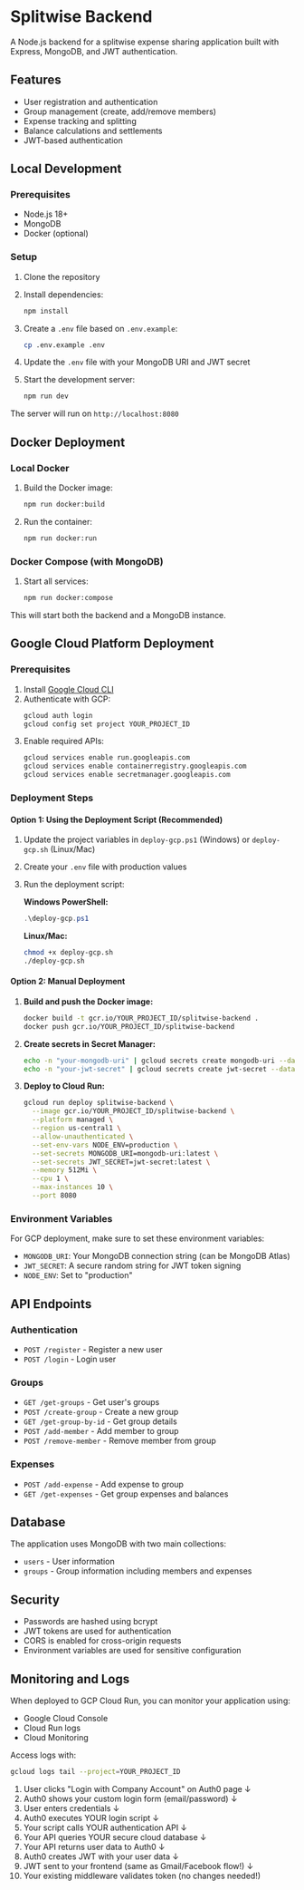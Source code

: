 # Splitwise Backend

A Node.js backend for a splitwise expense sharing application built with Express, MongoDB, and JWT authentication.

## Features

- User registration and authentication
- Group management (create, add/remove members)
- Expense tracking and splitting
- Balance calculations and settlements
- JWT-based authentication

## Local Development

### Prerequisites

- Node.js 18+ 
- MongoDB
- Docker (optional)

### Setup

1. Clone the repository
2. Install dependencies:
   ```bash
   npm install
   ```

3. Create a `.env` file based on `.env.example`:
   ```bash
   cp .env.example .env
   ```

4. Update the `.env` file with your MongoDB URI and JWT secret

5. Start the development server:
   ```bash
   npm run dev
   ```

The server will run on `http://localhost:8080`

## Docker Deployment

### Local Docker

1. Build the Docker image:
   ```bash
   npm run docker:build
   ```

2. Run the container:
   ```bash
   npm run docker:run
   ```

### Docker Compose (with MongoDB)

1. Start all services:
   ```bash
   npm run docker:compose
   ```

This will start both the backend and a MongoDB instance.

## Google Cloud Platform Deployment

### Prerequisites

1. Install [Google Cloud CLI](https://cloud.google.com/sdk/docs/install)
2. Authenticate with GCP:
   ```bash
   gcloud auth login
   gcloud config set project YOUR_PROJECT_ID
   ```
3. Enable required APIs:
   ```bash
   gcloud services enable run.googleapis.com
   gcloud services enable containerregistry.googleapis.com
   gcloud services enable secretmanager.googleapis.com
   ```

### Deployment Steps

#### Option 1: Using the Deployment Script (Recommended)

1. Update the project variables in `deploy-gcp.ps1` (Windows) or `deploy-gcp.sh` (Linux/Mac)
2. Create your `.env` file with production values
3. Run the deployment script:
   
   **Windows PowerShell:**
   ```powershell
   .\deploy-gcp.ps1
   ```
   
   **Linux/Mac:**
   ```bash
   chmod +x deploy-gcp.sh
   ./deploy-gcp.sh
   ```

#### Option 2: Manual Deployment

1. **Build and push the Docker image:**
   ```bash
   docker build -t gcr.io/YOUR_PROJECT_ID/splitwise-backend .
   docker push gcr.io/YOUR_PROJECT_ID/splitwise-backend
   ```

2. **Create secrets in Secret Manager:**
   ```bash
   echo -n "your-mongodb-uri" | gcloud secrets create mongodb-uri --data-file=-
   echo -n "your-jwt-secret" | gcloud secrets create jwt-secret --data-file=-
   ```

3. **Deploy to Cloud Run:**
   ```bash
   gcloud run deploy splitwise-backend \
     --image gcr.io/YOUR_PROJECT_ID/splitwise-backend \
     --platform managed \
     --region us-central1 \
     --allow-unauthenticated \
     --set-env-vars NODE_ENV=production \
     --set-secrets MONGODB_URI=mongodb-uri:latest \
     --set-secrets JWT_SECRET=jwt-secret:latest \
     --memory 512Mi \
     --cpu 1 \
     --max-instances 10 \
     --port 8080
   ```

### Environment Variables

For GCP deployment, make sure to set these environment variables:

- `MONGODB_URI`: Your MongoDB connection string (can be MongoDB Atlas)
- `JWT_SECRET`: A secure random string for JWT token signing
- `NODE_ENV`: Set to "production"

## API Endpoints

### Authentication
- `POST /register` - Register a new user
- `POST /login` - Login user

### Groups
- `GET /get-groups` - Get user's groups
- `POST /create-group` - Create a new group
- `GET /get-group-by-id` - Get group details
- `POST /add-member` - Add member to group
- `POST /remove-member` - Remove member from group

### Expenses
- `POST /add-expense` - Add expense to group
- `GET /get-expenses` - Get group expenses and balances

## Database

The application uses MongoDB with two main collections:
- `users` - User information
- `groups` - Group information including members and expenses

## Security

- Passwords are hashed using bcrypt
- JWT tokens are used for authentication
- CORS is enabled for cross-origin requests
- Environment variables are used for sensitive configuration

## Monitoring and Logs

When deployed to GCP Cloud Run, you can monitor your application using:
- Google Cloud Console
- Cloud Run logs
- Cloud Monitoring

Access logs with:
```bash
gcloud logs tail --project=YOUR_PROJECT_ID
```


1. User clicks "Login with Company Account" on Auth0 page
   ↓
2. Auth0 shows your custom login form (email/password)
   ↓  
3. User enters credentials
   ↓
4. Auth0 executes YOUR login script
   ↓
5. Your script calls YOUR authentication API
   ↓
6. Your API queries YOUR secure cloud database
   ↓
7. Your API returns user data to Auth0
   ↓
8. Auth0 creates JWT with your user data
   ↓
9. JWT sent to your frontend (same as Gmail/Facebook flow!)
   ↓
10. Your existing middleware validates token (no changes needed!)
